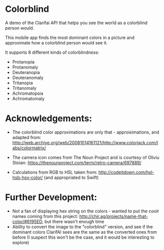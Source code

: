 # Colorblind
A demo of the Clarifai API that helps you see the world as a colorblind person would.

This mobile app finds the most dominant colors in a picture and approximate how a colorblind person would see it.

It supports 8 different kinds of colorblindness:
* Protanopia
* Protanomaly
* Deuteranopia
* Deuteranomaly
* Tritanopia
* Tritanomaly
* Achromatopsia
* Achromatomaly

# Acknowledgements:
* The colorblind color approximations are only that - approiximations, and adapted from: http://web.archive.org/web/20081014161121/http://www.colorjack.com/labs/colormatrix/

* The camera icon comes from The Noun Project and is courtesy of Oliviu Stoian: https://thenounproject.com/term/retro-camera/697889/

* Calculations from RGB to HSL taken from: http://codeitdown.com/hsl-hsb-hsv-color/ (and appropriated to Swift)

# Further Development:
* Not a fan of displaying hex string on the colors - wanted to put the coolr names coming from this project: http://chir.ag/projects/name-that-color/#6195ED, but there wasn't enough time
* Ability to convert the image to the "colorblind" version, and see if the dominant colors ClarifAI sees are the same as the converted ones from before (I suspect this won't be the case, and it would be interesting to explore)

